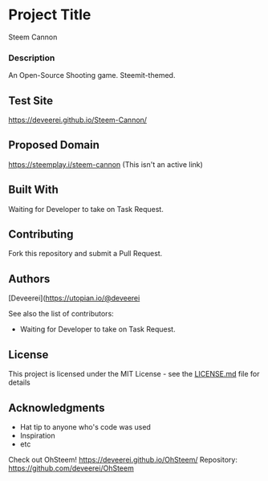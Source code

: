 # Project Title

Steem Cannon

### Description

An Open-Source Shooting game. Steemit-themed.

## Test Site

https://deveerei.github.io/Steem-Cannon/

## Proposed Domain

https://steemplay.i/steem-cannon 
(This isn't an active link)

## Built With

Waiting for Developer to take on Task Request.

## Contributing

Fork this repository and submit a Pull Request.

## Authors

[Deveerei](https://utopian.io/@deveerei

See also the list of contributors:

- Waiting for Developer to take on Task Request.

## License

This project is licensed under the MIT License - see the [LICENSE.md](LICENSE.md) file for details

## Acknowledgments

* Hat tip to anyone who's code was used
* Inspiration
* etc

Check out OhSteem! https://deveerei.github.io/OhSteem/
Repository: https://github.com/deveerei/OhSteem
